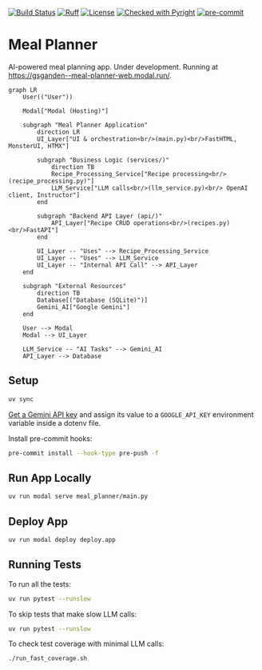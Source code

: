 [![Build Status](https://github.com/gsganden/meal_planner/actions/workflows/ci_cd.yml/badge.svg)](https://github.com/gsganden/meal_planner/actions/workflows/ci_cd.yml)
[![Ruff](https://img.shields.io/endpoint?url=https://raw.githubusercontent.com/astral-sh/ruff/main/assets/badge/v2.json)](https://github.com/astral-sh/ruff)
[![License](https://img.shields.io/badge/License-Apache_2.0-blue.svg)](https://opensource.org/licenses/Apache-2.0)
[![Checked with Pyright](https://img.shields.io/badge/type_checked-pyright-blue)](https://github.com/microsoft/pyright)
[![pre-commit](https://img.shields.io/badge/pre--commit-enabled-brightgreen?logo=pre-commit)](https://github.com/pre-commit/pre-commit)

# Meal Planner

AI-powered meal planning app. Under development. Running at https://gsganden--meal-planner-web.modal.run/.


```mermaid
graph LR
    User(("User"))

    Modal["Modal (Hosting)"]

    subgraph "Meal Planner Application"
        direction LR
        UI_Layer["UI & orchestration<br/>(main.py)<br/>FastHTML, MonsterUI, HTMX"]

        subgraph "Business Logic (services/)"
            direction TB
            Recipe_Processing_Service["Recipe processing<br/>(recipe_processing.py)"]
            LLM_Service["LLM calls<br/>(llm_service.py)<br/> OpenAI client, Instructor"]
        end

        subgraph "Backend API Layer (api/)"
            API_Layer["Recipe CRUD operations<br/>(recipes.py)<br/>FastAPI"]
        end

        UI_Layer -- "Uses" --> Recipe_Processing_Service
        UI_Layer -- "Uses" --> LLM_Service
        UI_Layer -- "Internal API Call" --> API_Layer
    end

    subgraph "External Resources"
        direction TB
        Database[("Database (SQLite)")]
        Gemini_AI["Google Gemini"]
    end

    User --> Modal
    Modal --> UI_Layer

    LLM_Service -- "AI Tasks" --> Gemini_AI
    API_Layer --> Database
```

## Setup

```bash
uv sync
```

[Get a Gemini API key](https://aistudio.google.com/apikey) and assign its value to a `GOOGLE_API_KEY` environment variable inside a dotenv file.

Install pre-commit hooks:

```bash
pre-commit install --hook-type pre-push -f
```

## Run App Locally

```bash
uv run modal serve meal_planner/main.py
```

## Deploy App

```bash
uv run modal deploy deploy.app
```

## Running Tests

To run all the tests:

```bash
uv run pytest --runslow
```

To skip tests that make slow LLM calls:

```bash
uv run pytest --runslow
```

To check test coverage with minimal LLM calls:

```bash
./run_fast_coverage.sh
```
